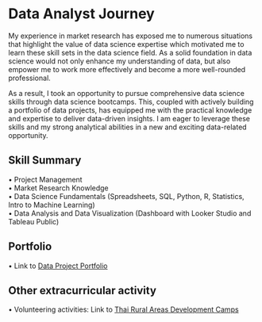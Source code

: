 # Data Analyst Journey 

My experience in market research has exposed me to numerous situations that highlight the value of data science expertise which motivated me to learn these skill sets in the data science field. As a solid foundation in data science would not only enhance my understanding of data, but also empower me to work more effectively and become a more well-rounded professional.  

As a result, I took an opportunity to pursue comprehensive data science skills through data science bootcamps. This, coupled with actively building a portfolio of data projects, has equipped me with the practical knowledge and expertise to deliver data-driven insights.  I am eager to leverage these skills and my strong analytical abilities in a new and exciting data-related opportunity.

## Skill Summary
• Project Management  
• Market Research Knowledge  
• Data Science Fundamentals (Spreadsheets, SQL, Python, R, Statistics, Intro to Machine Learning)  
• Data Analysis and Data Visualization (Dashboard with Looker Studio and Tableau Public)


## Portfolio 
• Link to [Data Project Portfolio](https://github.com/Meejourney/Data-Science-Bootcamp/tree/bb83489f075f4bc482e66279a57c374faf48cc5d/Project%20Portfolio)


## Other extracurricular activity
• Volunteering activities: Link to [Thai Rural Areas Development Camps](https://docs.google.com/document/d/1ZAPJvr4uJCgIZpMN41uLWSFDzLtyUmo3/edit?usp=sharing&ouid=112088590747474258533&rtpof=true&sd=true)

